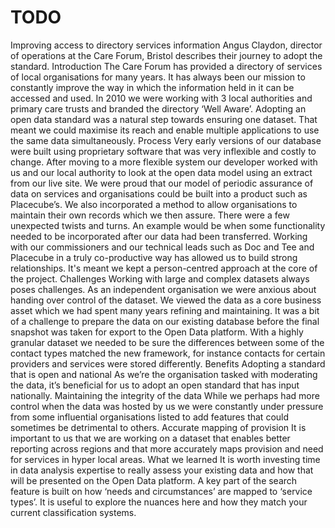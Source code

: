# TODO
Improving access to directory services information
Angus Claydon, director of operations at the Care Forum, Bristol describes their journey to adopt the standard.
Introduction
The Care Forum has provided a directory of services of local organisations for many years. It has always been our mission to constantly improve the way in which the information held in it can be accessed and used.  In 2010 we were working with 3 local authorities and primary care trusts and branded the directory ‘Well Aware’. 
Adopting an open data standard was a natural step towards ensuring one dataset. That meant we could maximise its reach and enable multiple applications to use the same data simultaneously.
Process
Very early versions of our database were built using proprietary software that was very inflexible and costly to change. After moving to a more flexible system our developer worked with us and our local authority to look at the open data model using an extract from our live site. 
We were proud that our model of periodic assurance of data on services and organisations could be built into a product such as Placecube’s. We also incorporated a method to allow organisations to maintain their own records which we then assure. There were a few unexpected twists and turns. An example would be when some functionality needed to be incorporated after our data had been transferred.
Working with our commissioners and our technical leads such as Doc and Tee and Placecube in a truly co-productive way has allowed us to build strong relationships. It's meant we kept a person-centred approach at the core of the project.
Challenges
Working with large and complex datasets always poses challenges.  As an independent organisation we were anxious about handing over control of the dataset. We viewed the data as a core business asset which we had spent many years refining and maintaining. It was a bit of a challenge to prepare the data on our existing database before the final snapshot was taken for export to the Open Data platform. With a highly granular dataset we needed to be sure the differences between some of the contact types matched the new framework, for instance contacts for certain providers and services were stored differently.
Benefits
Adopting a standard that is open and national
As we’re the organisation tasked with moderating the data, it’s beneficial for us to adopt an open standard that has input nationally. 
Maintaining the integrity of the data
While we perhaps had more control when the data was hosted by us we were constantly under pressure from some influential organisations listed to add features that could sometimes be detrimental to others.
Accurate mapping of provision
It is important to us that we are working on a dataset that enables better reporting across regions and that more accurately maps provision and need for services in hyper local areas.
What we learned
It is worth investing time in data analysis expertise to really assess your existing data and how that will be presented on the Open Data platform. A key part of the search feature is built on how ‘needs and circumstances’ are mapped to ‘service types’. It is useful to explore the nuances here and how they match your current classification systems.

